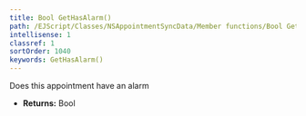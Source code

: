 ```yaml
---
title: Bool GetHasAlarm()
path: /EJScript/Classes/NSAppointmentSyncData/Member functions/Bool GetHasAlarm()
intellisense: 1
classref: 1
sortOrder: 1040
keywords: GetHasAlarm()
---
```



Does this appointment have an alarm



* **Returns:** Bool


